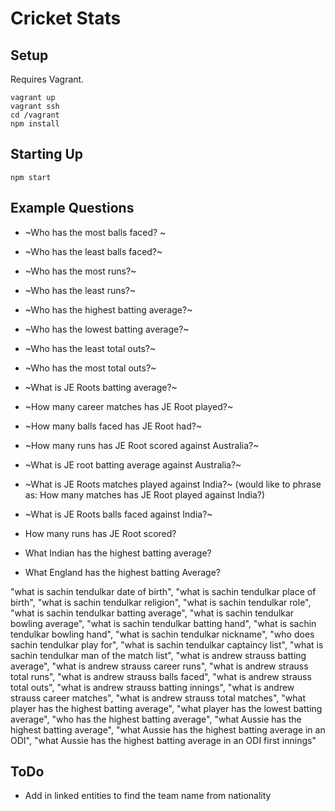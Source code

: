# Cricket Stats

## Setup
Requires Vagrant.

    vagrant up
    vagrant ssh
    cd /vagrant
    npm install


## Starting Up
    npm start


## Example Questions
* ~Who has the most balls faced? ~
* ~Who has the least balls faced?~
* ~Who has the most runs?~
* ~Who has the least runs?~
* ~Who has the highest batting average?~
* ~Who has the lowest batting average?~
* ~Who has the least total outs?~
* ~Who has the most total outs?~

* ~What is JE Roots batting average?~
* ~How many career matches has JE Root played?~
* ~How many balls faced has JE Root had?~



* ~How many runs has JE Root scored against Australia?~
* ~What is JE root batting average against Australia?~
* ~What is JE Roots matches played against India?~ (would like to phrase as: How many matches has JE Root played against India?)

* ~What is JE Roots balls faced against India?~
* How many runs has JE Root scored?

* What Indian has the highest batting average?
* What England has the highest batting Average?

"what is sachin tendulkar date of birth",
"what is sachin tendulkar place of birth",
"what is sachin tendulkar religion",
"what is sachin tendulkar role",
"what is sachin tendulkar batting average",
"what is sachin tendulkar bowling average",
"what is sachin tendulkar batting hand",
"what is sachin tendulkar bowling hand",
"what is sachin tendulkar nickname",
"who does sachin tendulkar play for",
"what is sachin tendulkar captaincy list",
"what is sachin tendulkar man of the match list",
"what is andrew strauss batting average",
"what is andrew strauss career runs",
"what is andrew strauss total runs",
"what is andrew strauss balls faced",
"what is andrew strauss total outs",
"what is andrew strauss batting innings",
"what is andrew strauss career matches",
"what is andrew strauss total matches",
"what player has the highest batting average",
"what player has the lowest batting average",
"who has the highest batting average",
"what Aussie has the highest batting average",
"what Aussie has the highest batting average in an ODI",
"what Aussie has the highest batting average in an ODI first innings"


## ToDo
* Add in linked entities to find the team name from nationality
